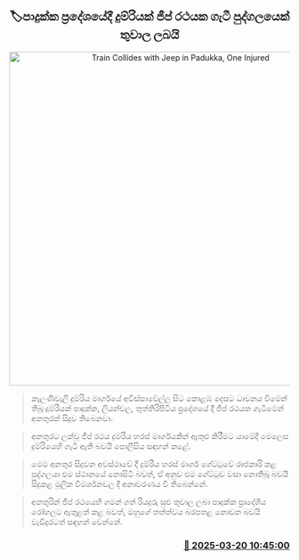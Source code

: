 <p align='center'><b><h2 align='center' title='Train Collides with Jeep in Padukka, One Injured'>🏷පාදුක්ක ප්‍රදේශයේදී දුම්රියක් ජීප් රථයක ගැටී පුද්ගලයෙක් තුවාල ලබයි</h2></b></p>
<p align='center'><img src='https://helakuru.sgp1.cdn.digitaloceanspaces.com/esana/images/lib/accident-new.jpg' width='600' alt='Train Collides with Jeep in Padukka, One Injured'></p>

> කැලණිවැලි දුම්රිය මාර්ගයේ අවිස්සාවේල්ල සිට කොළඹ දෙසට ධාවනය වීමෙන් තිබූ දුම්රියක් පාදුක්ක, ලියන්වල, තුත්තිරිපිටිය ප්‍රදේශයේ දී ජීප් රථයක ගැටීමෙන් අනතුරක් සිදුව තිබෙනවා.

> අනතුරට ලක්වූ ජීප් රථය දුම්රිය හරස් මාර්ගයකින් ඇතුළු කිරීමට යාමේදී මෙලෙස දුම්රියෙහි ගැටී ඇති බවයි පොලීසිය සඳහන් කළේ.

> මෙම අනතුර සිදුවන අවස්ථාවේ දී දුම්රිය හරස් මාර්ග ගේට්ටුවේ රාජකාරි කළ පුද්ගලයා එම ස්ථානයේ නොසිටි බවත්, ඒ අනුව එම ගේට්ටුව වසා නොතිබූ බවයි සිදුකළ මූලික විමර්ශනවල දී අනාවරණය වී තිබෙන්නේ.

> අනතුරින් ජීප් රථයෙහි ගමන් ගත් රියදුරු සුළු තුවාල ලබා පාදුක්ක ප්‍රාදේශීය රෝහලට ඇතුළත් කළ බවත්, ඔහුගේ තත්ත්වය බරපතළ නොවන බවයි වැඩිදුරටත් සඳහන් වෙන්නේ.



<h3 align='right'><a href='https://www.helakuru.lk/esana/p/108484/'>📅 2025-03-20 10:45:00</a></h3>
